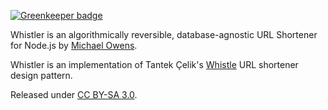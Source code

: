 
[![Greenkeeper badge](https://badges.greenkeeper.io/mko/Whistler.svg)](https://greenkeeper.io/)

Whistler is an algorithmically reversible, database-agnostic URL Shortener for Node.js by [Michael Owens][].

Whistler is an implementation of Tantek Çelik's [Whistle][] URL shortener design pattern.

Released under [CC BY-SA 3.0][cclicense].

[Michael Owens]: https://mowens.com
[Whistle]: http://tantek.pbworks.com/Whistle
[cclicense]: http://creativecommons.org/licenses/by-sa/3.0/
